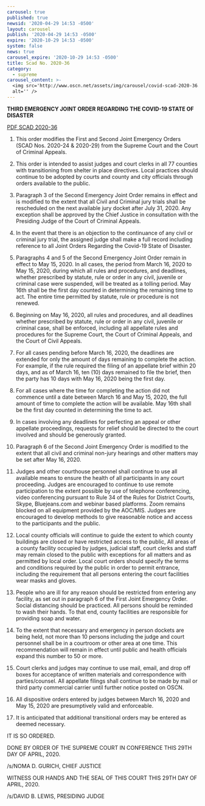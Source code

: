 ```yaml
---
carousel: true
published: true
newsid: '2020-04-29 14:53 -0500'
layout: carousel
publish: '2020-04-29 14:53 -0500'
expire: '2020-10-29 14:53 -0500'
system: false
news: true
carousel_expire: '2020-10-29 14:53 -0500'
title: Scad No. 2020-36
category:
  - supreme
carousel_content: >-
  <img src='http://www.oscn.net/assets/img/carousel/covid-scad-2020-36.jpg'
  alt='' />
---
```

**THIRD EMERGENCY JOINT ORDER REGARDING** 
**THE COVID-19 STATE OF DISASTER**

[PDF SCAD 2020-36](http://www.oscn.net/images/news/SCAD-2020-36.pdf)


1. This order modifies the First and Second Joint Emergency Orders (SCAD Nos. 2020-24 & 2020-29) from the Supreme Court and the Court of Criminal Appeals. 

2. This order is intended to assist judges and court clerks in all 77 counties with transitioning from shelter in place directives. Local practices should continue to be adopted by courts and county and city officials through orders available to the public.

3. Paragraph 3 of the Second Emergency Joint Order remains in effect and is modified to the extent that all Civil and Criminal jury trials shall be rescheduled on the next available jury docket after July 31, 2020. Any exception shall be approved by the Chief Justice in consultation with the Presiding Judge of the Court of Criminal Appeals.

4. In the event that there is an objection to the continuance of any civil or criminal jury trial, the assigned judge shall make a full record including reference to all Joint Orders Regarding the Covid-19 State of Disaster.

5. Paragraphs 4 and 5 of the Second Emergency Joint Order remain in effect to May 15, 2020. In all cases, the period from March 16, 2020 to May 15, 2020, during which all rules and procedures, and deadlines, whether prescribed by statute, rule or order in any civil, juvenile or criminal case were suspended, will be treated as a tolling period. May 16th shall be the first day counted in determining the remaining time to act. The entire time permitted by statute, rule or procedure is not renewed.

6. Beginning on May 16, 2020, all rules and procedures, and all deadlines whether prescribed by statute, rule or order in any civil, juvenile or criminal case, shall be enforced, including all appellate rules and procedures for the Supreme Court, the Court of Criminal Appeals, and the Court of Civil Appeals.

7. For all cases pending before March 16, 2020, the deadlines are extended for only the amount of days remaining to complete the action. For example, if the rule required the filing of an appellate brief within 20 days, and as of March 16, ten (10) days remained to file the brief, then the party has 10 days with May 16, 2020 being the first day.

8. For all cases where the time for completing the action did not commence until a date between March 16 and May 15, 2020, the full amount of time to complete the action will be available. May 16th shall be the first day counted in determining the time to act.

9. In cases involving any deadlines for perfecting an appeal or other appellate proceedings, requests for relief should be directed to the court involved and should be generously granted. 

10. Paragraph 6 of the Second Joint Emergency Order is modified to the extent that all civil and criminal non-jury hearings and other matters may be set after May 16, 2020.

11. Judges and other courthouse personnel shall continue to use all available means to ensure the health of all participants in any court proceeding. Judges are encouraged to continue to use remote participation to the extent possible by use of telephone conferencing, video conferencing pursuant to Rule 34 of the Rules for District Courts, Skype, Bluejeans.com and webinar based platforms. Zoom remains blocked on all equipment provided by the AOC/MIS. Judges are encouraged to develop methods to give reasonable notice and access to the participants and the public.

12. Local county officials will continue to guide the extent to which county buildings are closed or have restricted access to the public, All areas of a county facility occupied by judges, judicial staff, court clerks and staff may remain closed to the public with exceptions for all matters and as permitted by local order. Local court orders should specify the terms and conditions required by the public in order to permit entrance, including the requirement that all persons entering the court facilities wear masks and gloves.

13. People who are ill for any reason should be restricted from entering any facility, as set out in paragraph 6 of the First Joint Emergency Order. Social distancing should be practiced. All persons should be reminded to wash their hands. To that end, county facilities are responsible for providing soap and water.

14. To the extent that necessary and emergency in person dockets are being held, not more than 10 persons including the judge and court personnel shall be in a courtroom or other area at one time. This recommendation will remain in effect until public and health officials expand this number to 50 or more.

15. Court clerks and judges may continue to use mail, email, and drop off boxes for acceptance of written materials and correspondence with parties/counsel. All appellate filings shall continue to be made by mail or third party commercial carrier until further notice posted on OSCN.

16. All dispositive orders entered by judges between March 16, 2020 and May 15, 2020 are presumptively valid and enforceable.

17. It is anticipated that additional transitional orders may be entered as deemed necessary.

IT IS SO ORDERED.   

DONE BY ORDER OF THE SUPREME COURT IN CONFERENCE THIS 29TH DAY OF APRIL, 2020.

/s/NOMA D. GURICH, CHIEF JUSTICE

WITNESS OUR HANDS AND THE SEAL OF THIS COURT THIS 29TH DAY OF APRIL, 2020. 

/s/DAVID B. LEWIS, PRESIDING JUDGE